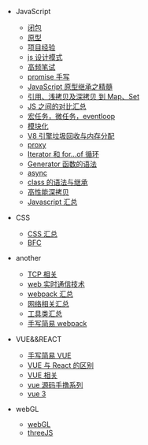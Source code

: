 - JavaScript

  - [闭包](closure.md)
  - [原型](prototype.md)
  - [项目经验](project.md)
  - [js 设计模式](stratrgy.md)
  - [高频笔试](showMeCode.md)
  - [promise 手写](promise.md)
  - [JavaScript 原型继承之精髓](constructor.md)
  - [引用、浅拷贝及深拷贝 到 Map、Set](weakMap.md)
  - [JS 之间的对比汇总](vsJs.md)
  - [宏任务，微任务，eventloop](eventloop.md)
  - [模块化](module.md)
  - [V8 引擎垃圾回收与内存分配](V8.md)
  - [proxy](proxy.md)
  - [Iterator 和 for...of 循环](Iterator.md)
  - [Generator 函数的语法](Generator.md)
  - [async](async.md)
  - [class 的语法与继承](class.md)
  - [高性能深拷贝](deepclone.md)
  - [Javascript 汇总](javaScript.md)

- CSS

  - [CSS 汇总](layout.md)
  - [BFC](bfc.md)

- another

  - [TCP 相关](TCP.md)
  - [web 实时通信技术](communication.md)
  - [webpack 汇总](webpack.md)
  - [网络相关汇总](http.md)
  - [工具类汇总](tool.md)
  - [手写简易 webpack](webpack-mini.md)

- VUE&&REACT
  - [手写简易 VUE](vue-mini.md)
  - [VUE 与 React 的区别](diff-vueReact.md)
  - [VUE 相关](vue-test.md)
  - [vue 源码手撸系列](vue-regionCode.md)
  - [vue 3](vue3.md)
- webGL
  - [webGL](threeJs.md)
  - [threeJS](webGL.md)
